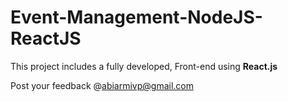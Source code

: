 # Event-Management-NodeJS-ReactJS
This project includes a fully developed, Front-end using **React.js**


Post your feedback @abiarmivp@gmail.com
